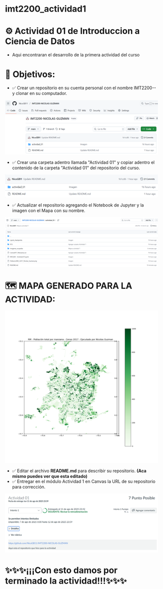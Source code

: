# imt2200_actividad1
# ⚙️ Actividad 01 de Introduccion a Ciencia de Datos
- Aqui encontraran el desarrollo de la primera actividad del curso
# 🎯 Objetivos:
- ✅ Crear un repositorio en su cuenta personal con el nombre IMT2200-- y clonar en su computador.
  
![Imagen del repositorio](imagenes_ocupadas/objetivo_1_de_actividad_1.png)

- ✅ Crear una carpeta adentro llamada "Actividad 01" y copiar adentro el contenido de la carpeta "Actividad 01" del repositorio del curso.
  
![Imagen con la carpeta "actividad_01"](imagenes_ocupadas/objetivo_2_de_actividad_1.png)

- ✅ Actualizar el repositorio agregando el Notebook de Jupyter y la imagen con el Mapa con su nombre.
  
![imagen carpeta "actividad_01"](imagenes_ocupadas/objetivo_3_de_actividad_1.png)

# 🗺️ MAPA GENERADO PARA LA ACTIVIDAD:
![imagen mapa](PoblacionRM_C2017_Nicolas_Guzman.png)

- ✅ Editar el archivo **README.md** para describir su repositorio. **(Aca mismo puedes ver que esta editado)**
- ✅ Entregar en el módulo Actividad 1 en Canvas la URL de su repositorio para corrección.

![imagen de url en canvas](imagenes_ocupadas/objetivo_4_de_actividad_1.png)

# ✨✨✨¡¡¡Con esto damos por terminado la actividad!!!✨✨✨
